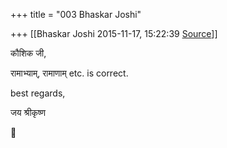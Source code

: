 +++
title = "003 Bhaskar Joshi"

+++
[[Bhaskar Joshi	2015-11-17, 15:22:39 [Source](https://groups.google.com/g/samskrita/c/3mLCumIff_g)]]



कौशिक जी,

  

रामाभ्याम्, रामाणाम् etc. is correct.

  

best regards,

  

जय श्रीकृष्ण



